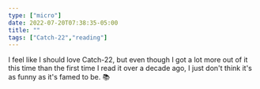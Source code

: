 ```yaml
---
type: ["micro"]
date: 2022-07-20T07:38:35-05:00
title: ""
tags: ["Catch-22","reading"]
---
```

I feel like I should love Catch-22, but even though I got a lot more out of it this time than the first time I read it over a decade ago, I just don't think it's as funny as it's famed to be. 📚
